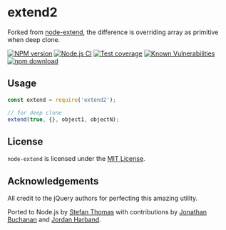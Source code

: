 # extend2

Forked from [node-extend], the difference is overriding array as primitive when deep clone.

[![NPM version][npm-image]][npm-url]
[![Node.js CI](https://github.com/eggjs/extend2/actions/workflows/nodejs.yml/badge.svg)](https://github.com/eggjs/extend2/actions/workflows/nodejs.yml)
[![Test coverage][codecov-image]][codecov-url]
[![Known Vulnerabilities][snyk-image]][snyk-url]
[![npm download][download-image]][download-url]

[npm-image]: https://img.shields.io/npm/v/extend2.svg?style=flat-square
[npm-url]: https://npmjs.org/package/extend2
[codecov-image]: https://codecov.io/gh/eggjs/extend2/branch/master/graph/badge.svg
[codecov-url]: https://codecov.io/gh/eggjs/extend2
[snyk-image]: https://snyk.io/test/npm/extend2/badge.svg?style=flat-square
[snyk-url]: https://snyk.io/test/npm/extend2
[download-image]: https://img.shields.io/npm/dm/extend2.svg?style=flat-square
[download-url]: https://npmjs.org/package/extend2

## Usage

```js
const extend = require('extend2');

// for deep clone
extend(true, {}, object1, objectN);
```

## License

`node-extend` is licensed under the [MIT License][mit-license-url].

## Acknowledgements

All credit to the jQuery authors for perfecting this amazing utility.

Ported to Node.js by [Stefan Thomas][github-justmoon] with contributions by [Jonathan Buchanan][github-insin] and [Jordan Harband][github-ljharb].

[mit-license-url]: http://opensource.org/licenses/MIT
[github-justmoon]: https://github.com/justmoon
[github-insin]: https://github.com/insin
[github-ljharb]: https://github.com/ljharb
[node-extend]: https://github.com/justmoon/node-extend
